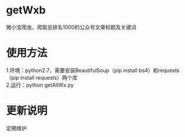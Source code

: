 # getWxb
微小宝爬虫，爬取总排名1000的公众号文章标题及关键词

# 使用方法
1.环境：python2.7，需要安装BeautifulSoup（pip install bs4）和requests（pip install requests）两个库<br>2.运行：python getAllWx.py

# 更新说明
定期维护
